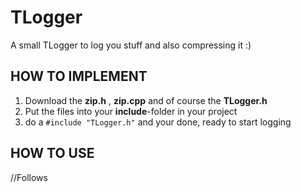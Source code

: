 # TLogger
A small TLogger to log you stuff and also compressing it :)

## HOW TO IMPLEMENT
1. Download the **zip.h** , **zip.cpp** and of course the **TLogger.h**
2. Put the files into your **include**-folder in your project
3. do a ```#include "TLogger.h"``` and your done, ready to start logging

## HOW TO USE

//Follows
